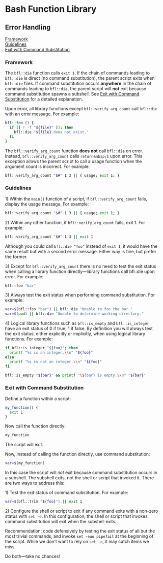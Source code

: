 # Bash Function Library

## Error Handling

[Framework](#framework)  
[Guidelines](#guidelines)  
[Exit with Command Substitution](#exit-with-command-substitution)

### Framework

The `bfl::die` function calls `exit 1`. If the chain of commands leading to
`bfl::die` is direct (no command substitution), the parent script exits when
`bfl::die` fires. If command substitution occurs **anywhere** in the chain of
commands leading to `bfl::die`, the parent script will **not** exit because
command substitution spawns a subshell.
See [Exit with Command Substitution](#exit-with-command-substitution)
for a detailed explanation.

Upon error, all library functions except `bfl::verify_arg_count` call
`bfl::die` with an error message. For example:

```bash
bfl::foo () {
  if [[ ! -f "${file}" ]]; then
    bfl::die "${file} does not exist."
  fi
}
```

The `bfl::verify_arg_count` function **does not** call `bfl::die` on error.
Instead, `bfl::verify_arg_count` calls `return&nbsp;1` upon error.
This exception allows the parent script to call a usage function when the
argument count is incorrect. For example:

```bash
bfl::verify_arg_count "$#" 1 3 || { usage; exit 1; }
```

### Guidelines

1\) Within the `main()` function of a script, if `bfl::verify_arg_count` fails,
display the usage message. For example:

```bash
bfl::verify_arg_count "$#" 1 3 || { usage; exit 1; }
```

2\) Within any other function, if `bfl::verify_arg_count` fails, exit 1. For
example:

```bash
bfl::verify_arg_count "$#" 1 3 || exit 1
```

Although you could call `bfl::die "foo"` instead of `exit 1`, it would have the
same result but with a second error message. Either way is fine, but prefer the
former.

3\) Except for `bfl::verify_arg_count` there is no need to test the exit status
when calling a library function directly&mdash;library functions call bfl::die
upon error. For example:

```bash
bfl::foo "bar"
```

3\) Always test the exit status when performing command substitution. For
example:

```bash
var=$(bfl::foo "bar") || bfl::die "Unable to foo the bar."
var=$(pwd) || bfl::die "Unable to determine working directory."
```

4\) Logical library functions such as `bfl::is_empty` and `bfl::is_integer`
have an exit status of 0 if true, 1 if false. By definition you will always
test the exit status, either explicitly or implicitly, when using logical
library functions. For example:

```bash
if bfl::is_integer "${foo}"; then
  printf "%s is an integer.\\n" "${foo}"
else
  printf "%s is not an integer.\\n" "${foo}"
fi

bfl::is_empty "${bar}" && printf "\${bar} is empty.\\n" "${bar}"
```

### Exit with Command Substitution

Define a function within a script:

```bash
my_function() {
  exit 1
}
```

Now call the function directly:

```bash
my_function
```

The script will exit.

Now, instead of calling the function directly, use command substitution:

```bash
var=$(my_function)
```

In this case the script will *not* exit because command substitution occurs in
a subshell. The subshell exits, not the shell or script that invoked it. There
are two ways to address this:

1\) Test the exit status of command substitution. For example:

```bash
var=$(bfl::trim "${foo}") || exit 1
```

2\) Configure the shell or script to exit if any command exits with a non-zero
status with `set -e`. In this configuration, the shell or script that invokes
command substitution will exit when the subshell exits.

Recommendation: code defensively by testing the exit status of all but the most
trivial commands, and invoke `set -euo pipefail` at the beginning of the
script. While we don't want to rely on `set -e`, it may catch items we miss.

Do both&mdash;take no chances!
